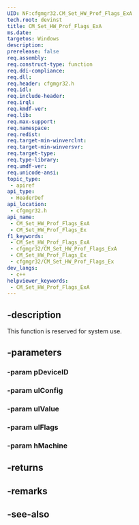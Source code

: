 ```yaml
---
UID: NF:cfgmgr32.CM_Set_HW_Prof_Flags_ExA
tech.root: devinst
title: CM_Set_HW_Prof_Flags_ExA
ms.date: 
targetos: Windows
description: 
prerelease: false
req.assembly: 
req.construct-type: function
req.ddi-compliance: 
req.dll: 
req.header: cfgmgr32.h
req.idl: 
req.include-header: 
req.irql: 
req.kmdf-ver: 
req.lib: 
req.max-support: 
req.namespace: 
req.redist: 
req.target-min-winverclnt: 
req.target-min-winversvr: 
req.target-type: 
req.type-library: 
req.umdf-ver: 
req.unicode-ansi: 
topic_type:
 - apiref
api_type:
 - HeaderDef
api_location:
 - cfgmgr32.h
api_name:
 - CM_Set_HW_Prof_Flags_ExA
 - CM_Set_HW_Prof_Flags_Ex
f1_keywords:
 - CM_Set_HW_Prof_Flags_ExA
 - cfgmgr32/CM_Set_HW_Prof_Flags_ExA
 - CM_Set_HW_Prof_Flags_Ex
 - cfgmgr32/CM_Set_HW_Prof_Flags_Ex
dev_langs:
 - c++
helpviewer_keywords:
 - CM_Set_HW_Prof_Flags_ExA
---
```


## -description

This function is reserved for system use.

## -parameters

### -param pDeviceID

### -param ulConfig

### -param ulValue

### -param ulFlags

### -param hMachine

## -returns

## -remarks

## -see-also


